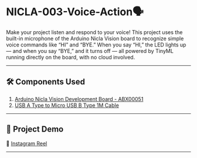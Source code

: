# NICLA-003-Voice-Action🗣️
Make your project listen and respond to your voice! This project uses the built-in microphone of the Arduino Nicla Vision board to recognize simple voice commands like “HI” and “BYE.” When you say “HI,” the LED lights up — and when you say “BYE,” and it turns off — all powered by TinyML running directly on the board, with no cloud involved.

---

## 🛠️ Components Used

1. [Arduino Nicla Vision Development Board - ABX00051](https://robocraze.com/products/official-arduino-nicla-vision?_pos=2&_psq=NICLA&_ss=e&_v=1.0)
2. [USB A Type to Micro USB B Type 1M Cable](https://robocraze.com/products/usb-to-micro-usb-cable?_pos=2&_psq=TYPEA&_ss=e&_v=1.0)

---

## 🎥 Project Demo

📱 [Instagram Reel](https://www.instagram.com/reel/DP1VdR-k1cA/?igsh=NzlkNXNzZzkwa2Rk)

---

